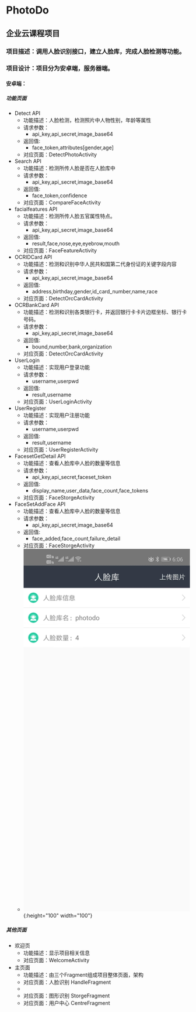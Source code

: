 # PhotoDo
## 企业云课程项目
### 项目描述：调用人脸识别接口，建立人脸库，完成人脸检测等功能。
### 项目设计：项目分为安卓端，服务器端。
#### 安卓端：
##### 功能页面
* Detect API
    * 功能描述：人脸检测，检测照片中人物性别，年龄等属性
    * 请求参数：
        * api_key,api_secret,image_base64
    * 返回值:
        * face_token,attributes[gender,age]
    * 对应页面：DetectPhotoActivity
* Search API
    * 功能描述：检测所传人脸是否在人脸库中
    * 请求参数：
        * api_key,api_secret,image_base64
    * 返回值:
        * face_token,confidence
    * 对应页面：CompareFaceActivity
* facialfeatures API
    * 功能描述：检测所传人脸五官属性特点。
    * 请求参数：
        * api_key,api_secret,image_base64
    * 返回值:
        * result,face,nose,eye,eyebrow,mouth
    * 对应页面：FaceFeatureActivity
* OCRIDCard API
    * 功能描述：检测和识别中华人民共和国第二代身份证的关键字段内容
    * 请求参数：
        * api_key,api_secret,image_base64
    * 返回值:
        * address,birthday,gender,id_card_number,name,race
    * 对应页面：DetectOrcCardActivity
* OCRBankCard API
    * 功能描述：检测和识别各类银行卡，并返回银行卡卡片边框坐标、银行卡号码。
    * 请求参数：
        * api_key,api_secret,image_base64
    * 返回值:
        * bound,number,bank,organization
    * 对应页面：DetectOrcCardActivity
* UserLogin
    * 功能描述：实现用户登录功能
    * 请求参数：
        * username,userpwd
    * 返回值:
        * result,username
    * 对应页面：UserLoginActivity
* UserRegister
    * 功能描述：实现用户注册功能
    * 请求参数：
        * username,userpwd
    * 返回值:
        * result,username
    * 对应页面：UserRegisterActivity
* FacesetGetDetail API
    * 功能描述：查看人脸库中人脸的数量等信息
    * 请求参数：
        * api_key,api_secret,faceset_token
    * 返回值:
        * display_name,user_data,face_count,face_tokens
    * 对应页面：FaceStorgeActivity
* FaceSetAddFace API
    * 功能描述：查看人脸库中人脸的数量等信息
    * 请求参数：
        * api_key,api_secret,image_base64
    * 返回值:
        * face_added,face_count,failure_detail
    * 对应页面：FaceStorgeActivity
    * ![avatar](./项目截图/FaceStorgeActivity.jpg ){:height="100" width="100"}
##### 其他页面
* 欢迎页
    * 功能描述：显示项目相关信息
    * 对应页面：WelcomeActivity
* 主页面
    * 功能描述：由三个Fragment组成项目整体页面，架构
    * 对应页面：人脸识别 HandleFragment
    * 
    * 对应页面：图形识别 StorgeFragment
    * 对应页面：用户中心 CentreFragment

